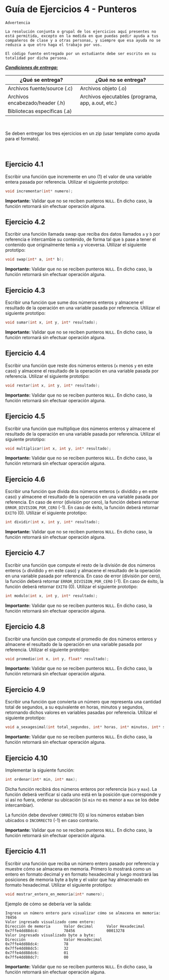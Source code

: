 # Guía de Ejercicios 4 - Punteros

```
Advertencia

La resolución conjunta o grupal de los ejercicios aquí presentes no está permitida, excepto en la medida en que puedas pedir ayuda a tus compañeros de clase y a otras personas, y siempre que esa ayuda no se reduzca a que otro haga el trabajo por vos.

El código fuente entregado por un estudiante debe ser escrito en su totalidad por dicha persona.
```

***<u>Condiciones de entrega:</u>***

| <b>¿Qué se entrega?</b>         | <b>¿Qué no se entrega?</b>                        |
| ----                            |   ----                                            |
| Archivos fuente/source (.c)     | Archivos objeto (.o)                              |
| Archivos encabezado/header (.h) | Archivos ejecutables (programa, app, a.out, etc.) |
| Bibliotecas específicas (.a)    |   |

<br>

Se deben entregar los tres ejercicios en un zip (usar template como ayuda para el formato).

<br>

## Ejercicio 4.1
Escribir una función que incremente en uno (1) el valor de una variable entera pasada por referencia. Utilizar el siguiente prototipo:

```c
void incrementar(int* numero);
```

**Importante:** Validar que no se reciben punteros `NULL`. En dicho caso, la función retornará sin efectuar operación alguna.

## Ejercicio 4.2
Escribir una función llamada swap que reciba dos datos llamados `a` y `b` por referencia e intercambie su contenido, de forma tal que `b` pase a tener el contenido que originalmente tenía `a` y viceversa. Utilizar el siguiente prototipo:

```c
void swap(int* a, int* b);
```

**Importante:** Validar que no se reciben punteros `NULL`. En dicho caso, la función retornará sin efectuar operación alguna.

## Ejercicio 4.3
Escribir una función que sume dos números enteros y almacene el resultado de la operación en una variable pasada por referencia. Utilizar el siguiente prototipo:

```c
void sumar(int x, int y, int* resultado);
```

**Importante:** Validar que no se reciben punteros `NULL`. En dicho caso, la función retornará sin efectuar operación alguna.

## Ejercicio 4.4
Escribir una función que reste dos números enteros (`x` menos `y` en este caso) y almacene el resultado de la operación en una variable pasada por referencia. Utilizar el siguiente prototipo:

```c
void restar(int x, int y, int* resultado);
```

**Importante:** Validar que no se reciben punteros `NULL`. En dicho caso, la función retornará sin efectuar operación alguna.

## Ejercicio 4.5
Escribir una función que multiplique dos números enteros y almacene el resultado de la operación en una variable pasada por referencia. Utilizar el siguiente prototipo:

```c
void multiplicar(int x, int y, int* resultado);
```

**Importante:** Validar que no se reciben punteros `NULL`. En dicho caso, la función retornará sin efectuar operación alguna.

## Ejercicio 4.6
Escribir una función que divida dos números enteros (`x` dividido `y` en este caso) y almacene el resultado de la operación en una variable pasada por referencia. En caso de error (división por cero), la función deberá retornar `ERROR_DIVISION_POR_CERO` (-1). En caso de éxito, la función deberá retornar `EXITO` (0). Utilizar el siguiente prototipo:

```c
int dividir(int x, int y, int* resultado);
```

**Importante:** Validar que no se reciben punteros `NULL`. En dicho caso, la función retornará sin efectuar operación alguna.

## Ejercicio 4.7
Escribir una función que compute el resto de la división de dos números enteros (`x` dividido `y` en este caso) y almacene el resultado de la operación en una variable pasada por referencia. En caso de error (división por cero), la función deberá retornar `ERROR_DIVISION_POR_CERO` (-1). En caso de éxito, la función deberá retornar `EXITO` (0). Utilizar el siguiente prototipo:

```c
int modulo(int x, int y, int* resultado);
```

**Importante:** Validar que no se reciben punteros `NULL`. En dicho caso, la función retornará sin efectuar operación alguna.

## Ejercicio 4.8
Escribir una función que compute el promedio de dos números enteros y almacene el resultado de la operación en una variable pasada por referencia. Utilizar el siguiente prototipo:

```c
void promedio(int x, int y, float* resultado);
```

**Importante:** Validar que no se reciben punteros `NULL`. En dicho caso, la función retornará sin efectuar operación alguna.

## Ejercicio 4.9
Escribir una función que convierta un número que representa una cantidad total de segundos, a su equivalente en horas, minutos y segundos, retornando dichos valores en variables pasadas por referencia. Utilizar el siguiente prototipo:

```c
void a_sexagesimal(int total_segundos, int* horas, int* minutos, int* segundos);
```

**Importante:** Validar que no se reciben punteros `NULL`. En dicho caso, la función retornará sin efectuar operación alguna.

## Ejercicio 4.10
Implementar la siguiente función:

```c
int ordenar(int* min, int* max);
```

Dicha función recibirá dos números enteros por referencia (`min` y `max`). La función deberá verificar si cada uno está en la posición que corresponde y si así no fuera, ordenar su ubicación (si `min` no es menor a `max` se los debe intercambiar).

La función debe devolver `CORRECTO` (0) si los números estaban bien ubicados o `INCORRECTO` (-1) en caso contrario. 

**Importante:** Validar que no se reciben punteros `NULL`. En dicho caso, la función retornará sin efectuar operación alguna.

## Ejercicio 4.11
Escribir una función que reciba un número entero pasado por referencia y muestre cómo se almacena en memoria. Primero lo mostrará como un entero en formato decimal y en formato hexadecimal y luego mostrará las posiciones de memoria byte a byte y el valor que hay almacenado en formato hexadecimal. Utilizar el siguiente prototipo:

```c
void mostrar_entero_en_memoria(int* numero);
```

Ejemplo de cómo se debería ver la salida:
```
Ingrese un número entero para visualizar cómo se almacena en memoria: 78456
Valor ingresado visualizado como entero:
Dirección de memoria      Valor decimal      Valor Hexadecimal
0x7ffe4dd88dc4:           78456              00013278
Valor ingresado visualizado byte a byte:
Dirección                 Valor Hexadecimal
0x7ffe4dd88dc4:           78
0x7ffe4dd88dc5:           32
0x7ffe4dd88dc6:           01
0x7ffe4dd88dc7:           00
```

**Importante:** Validar que no se reciben punteros `NULL`. En dicho caso, la función retornará sin efectuar operación alguna.
